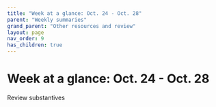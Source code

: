 ```yaml
---
title: "Week at a glance: Oct. 24 - Oct. 28"
parent: "Weekly summaries"
grand_parent: "Other resources and review"
layout: page
nav_order: 9
has_children: true
---
```



# Week at a glance: Oct. 24 - Oct. 28

Review substantives
